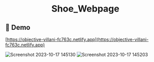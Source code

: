 <h1 align="center" id="title">Shoe_Webpage</h1>

<h2>🚀 Demo</h2>

[https://objective-villani-fc763c.netlify.app](https://objective-villani-fc763c.netlify.app)

![Screenshot 2023-10-17 145130](https://github.com/Kish-han/Shoe-Webpage/assets/100593727/24f2aed2-68c4-4ffe-8863-e4380024c366)
![Screenshot 2023-10-17 145203](https://github.com/Kish-han/Shoe-Webpage/assets/100593727/912e2c1e-361e-46fe-bd20-2b21a331b82d)
